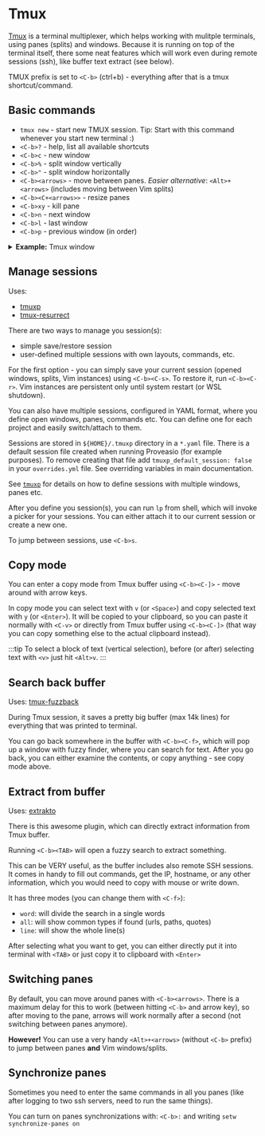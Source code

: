 # Tmux

[Tmux](https://github.com/tmux/tmux) is a terminal multiplexer, which helps working with mulitple terminals, using panes (splits) and windows. Because it is running on top of the terminal itself, there some neat features which will work even during remote sessions (ssh), like buffer text extract (see below).

TMUX prefix is set to `<C-b>` (ctrl+b) - everything after that is a tmux shortcut/command.

## Basic commands

- `tmux new` - start new TMUX session. Tip: Start with this command whenever you start new terminal :)
- `<C-b>?` - help, list all available shortcuts
- `<C-b>c` - new window
- `<C-b>%` - split window vertically
- `<C-b>"` - split window horizontally
- `<C-b><arrows>` - move between panes. *Easier alternative*: `<Alt>+<arrows>` (includes moving between Vim splits)
- `<C-b><C+<arrows>>` - resize panes
- `<C-b>xy` - kill pane
- `<C-b>n` - next window
- `<C-b>l` - last window
- `<C-b>p` - previous window (in order)

<details>
  <summary><b>Example:</b> Tmux window</summary>
  <div align="center">
    <img src="https://ziwi01.github.io/proveasio/assets/tmux-overview.png" />
  </div>
</details>

## Manage sessions

Uses: 
- [tmuxp](https://github.com/tmux-python/tmuxp)
- [tmux-resurrect](https://github.com/tmux-plugins/tmux-resurrect)

There are two ways to manage you session(s):

- simple save/restore session
- user-defined multiple sessions with own layouts, commands, etc.

For the first option - you can simply save your current session (opened windows, splits, Vim instances) using `<C-b><C-s>`. To restore it, run `<C-b><C-r>`. Vim instances are persistent only until system restart (or WSL shutdown).

You can also have multiple sessions, configured in YAML format, where you define open windows, panes, commands etc. You can define one for each project and easily switch/attach to them.

Sessions are stored in `${HOME}/.tmuxp` directory in a `*.yaml` file. There is a default session file created when running Proveasio (for example purposes). To remove creating that file add `tmuxp_default_session: false` in your `overrides.yml` file. See overriding variables in main documentation.

See [`tmuxp`](https://github.com/tmux-python/tmuxp) for details on how to define sessions with multiple windows, panes etc.

After you define you session(s), you can run `lp` from shell, which will invoke a picker for your sessions. You can either attach it to our current session or create a new one.

To jump between sessions, use `<C-b>s`.

## Copy mode

You can enter a copy mode from Tmux buffer using `<C-b><C-]>` - move around with arrow keys.

In copy mode you can select text with `v` (or `<Space>`) and copy selected text with `y` (or `<Enter>`). It will be copied to your clipboard, so you can paste it normally with `<C-v>` or directly from Tmux buffer using `<C-b><C-]>` (that way you can copy something else to the actual clipboard instead).

:::tip
To select a block of text (vertical selection), before (or after) selecting text with `<v>` just hit `<Alt>v`.
:::

## Search back buffer

Uses: [tmux-fuzzback](https://github.com/roosta/tmux-fuzzback)

During Tmux session, it saves a pretty big buffer (max 14k lines) for everything that was printed to terminal.

You can go back somewhere in the buffer with `<C-b><C-f>`, which will pop up a window with fuzzy finder, where you can search for text. After you go back, you can either examine the contents, or copy anything - see copy mode above.

## Extract from buffer

Uses: [extrakto](https://github.com/laktak/extrakto)

There is this awesome plugin, which can directly extract information from Tmux buffer.

Running `<C-b><TAB>` will open a fuzzy search to extract something.

This can be VERY useful, as the buffer includes also remote SSH sessions. It comes in handy to fill out commands, get the IP, hostname, or any other information, which you would need to copy with mouse or write down.

It has three modes (you can change them with `<C-f>`):

- `word`: will divide the search in a single words
- `all`: will show common types if found (urls, paths, quotes)
- `line`: will show the whole line(s)

After selecting what you want to get, you can either directly put it into terminal with `<TAB>` or just copy it to clipboard with `<Enter>`

## Switching panes

By default, you can move around panes with `<C-b><arrows>`. There is a maximum delay for this to work (between hitting `<C-b>` and arrow key), so after moving to the pane, arrows will work normally after a second (not switching between panes anymore).

**However!** You can use a very handy `<Alt>+<arrows>` (without `<C-b>` prefix) to jump between panes **and** Vim windows/splits.

## Synchronize panes

Sometimes you need to enter the same commands in all you panes (like after logging to two ssh servers, need to run the same things).

You can turn on panes synchronizations with: `<C-b>:` and writing `setw synchronize-panes on`

